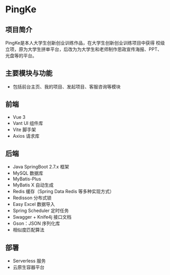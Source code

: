 # PingKe

## 项目简介
PingKe是本人大学生创新创业训练作品，在大学生创新创业训练项目中获得
校级立项，原为大学生拼单平台，后改为为大学生和老师制作思政宣传海报、PPT、
光盘等的平台。

## 主要模块与功能
- 包括前台主页、我的项目、发起项目、客服咨询等模块

## 前端
- Vue 3
- Vant UI 组件库
- Vite 脚手架
- Axios 请求库

## 后端
- Java SpringBoot 2.7.x 框架
- MySQL 数据库
- MyBatis-Plus
- MyBatis X 自动生成
- Redis 缓存（Spring Data Redis 等多种实现方式）
- Redisson 分布式锁
- Easy Excel 数据导入
- Spring Scheduler 定时任务
- Swagger + Knife4j 接口文档
- Gson：JSON 序列化库
- 相似度匹配算法


## 部署
- Serverless 服务
- 云原生容器平台

